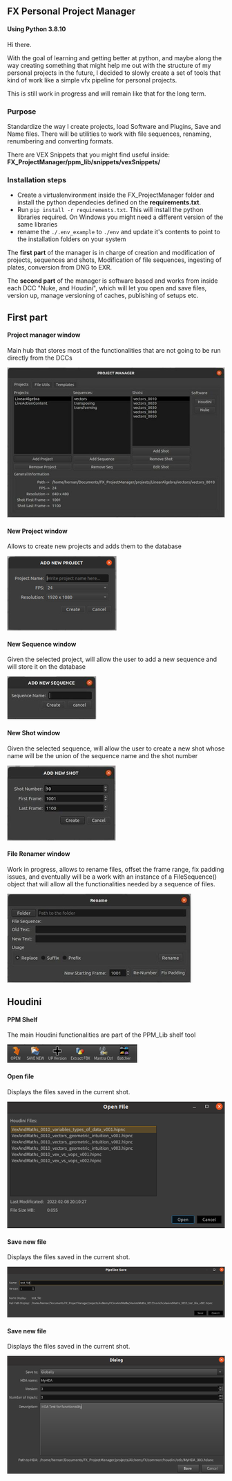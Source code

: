 ## FX Personal Project Manager
#### Using Python 3.8.10

Hi there.

With the goal of learning and getting better at python, and maybe along the way creating something that might help me out with the structure of my personal 
projects in the future, I decided to slowly create a set of tools that kind of work like a simple vfx pipeline for personal projects.

This is still work in progress and will remain like that for the long term.

### Purpose
Standardize the way I create projects, load Software and Plugins, Save and Name files.
There will be utilities to work with file sequences, renaming, renumbering and converting formats.


There are VEX Snippets that you might find useful inside:
**FX_ProjectManager/ppm_lib/snippets/vexSnippets/**


### Installation steps

 * Create a virtualenvironment inside the FX_ProjectManager folder and install the python dependecies defined on the **requirements.txt**.
 * Run ```pip install -r requirements.txt```. This will install the python libraries required. On Windows you might need a different version of the same libraries
 * rename the ```./.env_example``` to ```./env``` and update it's contents to point to the installation folders on your system

The **first part** of the manager is in charge of creation and modification of projects, sequences and shots, Modification of file sequences, ingesting of plates, conversion from DNG to EXR.

The **second part** of the manager is software based and works from inside each DCC "Nuke, and Houdini", which will let you open and save files, version up, manage versioning of caches, publishing of setups etc.

## First part

####      Project manager window
Main hub that stores most of the functionalities that are not going to be run directly from the DCCs

![](images/main_window.jpeg)



####      New Project window
Allows to create new projects and adds them to the database

![](images/new_project.jpeg)



####      New Sequence window
Given the selected project, will allow the user to add a new sequence and will store it on the database

![](images/new_sequence.jpeg)



####      New Shot window
Given the selected sequence, will allow the user to create a new shot whose name will be the union of the sequence name 
and the shot number

![](images/new_shot.jpeg)



####      File Renamer window
Work in progress, allows to rename files, offset the frame range, fix padding issues, and eventually will be a work with an instance of a FileSequence() object that will allow all the functionalities needed by a sequence of files.

![](images/renamer.jpg)




## Houdini

#### PPM Shelf
The main Houdini functionalities are part of the PPM_Lib shelf tool

![](images/PPM_Shelf.png)




#### Open file
Displays the files saved in the current shot.

![](images/openFile.png)



#### Save new file
Displays the files saved in the current shot.

![](images/savingFile.png)


#### Save new file
Displays the files saved in the current shot.

![](images/otl_publisher.png)



